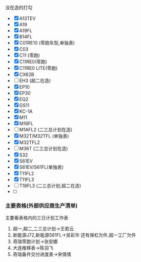 没在造的打勾


- [x] A13TEV
- [x] A19
- [x] A19FL
- [x] B14FL
- [x] C01RE10   (零跑车型,单独表)
- [x] C03
- [x] C11 (零跑)
- [x] C11RE0(零跑)
- [x] C11RE0 LITE(零跑)
- [x] CX62B
- [ ] EH3  (超二在造)
- [x] EP10
- [x] EP30
- [x] EQ2
- [x] GS11
- [x] KC-1A
- [x] M11
- [x] M16FL
- [ ] M1AFL2  (二三总计划在造)
- [x] M32T/M32TFL  (单独表)
- [x] M32TFL2
- [ ] M36T  (二三总计划在造)
- [x] S32
- [x] S61EV
- [x] S61EV/S61FL(单独表)
- [x] T11FL2
- [x] T11FL3
- [ ] T18FL3  (二三总计划,超二在造)
- [ ] 
### 主要表格(外部供应商生产清单)
主要看表格内的三日计划工作表
1. 超一,超二,二三总计划->王若云
2. 新能源J72,新能源S61FL->吴彩华   还有保杠欠件,超一工厂欠件
3. 奇瑞零跑计划->张安娜
4. 大连推移表->陈羽飞
5. 奇瑞备件交付进度表->宋倩倩



















